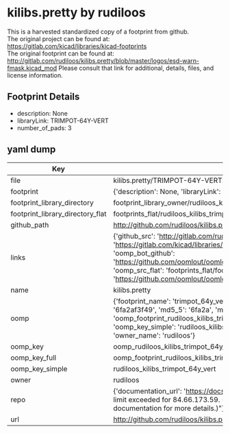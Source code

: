 # kilibs.pretty by rudiloos  
This is a harvested standardized copy of a footprint from github.  
The original project can be found at:  
https://gitlab.com/kicad/libraries/kicad-footprints  
The original footprint can be found at:
http://gitlab.com/rudiloos/kilibs.pretty/blob/master/logos/esd-warn-fmask.kicad_mod
Please consult that link for additional, details, files, and license information.  
## Footprint Details
* description: None  
* libraryLink: TRIMPOT-64Y-VERT  
* number_of_pads: 3  
## yaml dump  
| Key | Value |  
| --- | --- |  
| file | kilibs.pretty/TRIMPOT-64Y-VERT.kicad_mod |  
| footprint | {'description': None, 'libraryLink': 'TRIMPOT-64Y-VERT', 'number_of_pads': 3} |  
| footprint_library_directory | footprint_library_owner/rudiloos_kilibs.pretty |  
| footprint_library_directory_flat | footprints_flat/rudiloos_kilibs_trimpot_64y_vert/working |  
| github_path | http://github.com/rudiloos/kilibs.pretty/blob/master/TRIMPOT-64Y-VERT.kicad_mod |  
| links | {'github_src': 'http://gitlab.com/rudiloos/kilibs.pretty/blob/master/logos/esd-warn-fmask.kicad_mod', 'github_src_repo': 'https://gitlab.com/kicad/libraries/kicad-footprints', 'oomp_bot': 'footprints/rudiloos_kilibs_trimpot_64y_vert/working', 'oomp_bot_github': 'https://github.com/oomlout/oomlout_oomp_footprint_bot/tree/main/footprints/rudiloos_kilibs_trimpot_64y_vert/working', 'oomp_src_flat': 'footprints_flat/footprints_flat/rudiloos_kilibs_trimpot_64y_vert/working', 'oomp_src_flat_github': 'https://github.com/oomlout/oomlout_oomp_footprint_src/tree/main/footprints_flat/rudiloos_kilibs_trimpot_64y_vert/working'} |  
| name | kilibs.pretty |  
| oomp | {'footprint_name': 'trimpot_64y_vert', 'library_name': 'kilibs', 'md5': '6fa2af3f49f7bdeda51217e055ca5c9a', 'md5_10': '6fa2af3f49', 'md5_5': '6fa2a', 'md5_6': '6fa2af', 'oomp_key': 'oomp_rudiloos_kilibs_trimpot_64y_vert', 'oomp_key_extra': 'oomp_footprint_rudiloos_kilibs_trimpot_64y_vert', 'oomp_key_full': 'oomp_footprint_rudiloos_kilibs_trimpot_64y_vert_6fa2af', 'oomp_key_simple': 'rudiloos_kilibs_trimpot_64y_vert', 'original_filename': 'kilibs.pretty/TRIMPOT-64Y-VERT.kicad_mod', 'owner_name': 'rudiloos'} |  
| oomp_key | oomp_rudiloos_kilibs_trimpot_64y_vert |  
| oomp_key_full | oomp_footprint_rudiloos_kilibs_trimpot_64y_vert |  
| oomp_key_simple | rudiloos_kilibs_trimpot_64y_vert |  
| owner | rudiloos |  
| repo | {'documentation_url': 'https://docs.github.com/rest/overview/resources-in-the-rest-api#rate-limiting', 'message': "API rate limit exceeded for 84.66.173.59. (But here's the good news: Authenticated requests get a higher rate limit. Check out the documentation for more details.)"} |  
| url | http://github.com/rudiloos/kilibs.pretty |  

